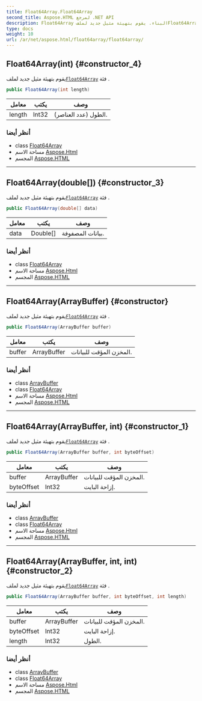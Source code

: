 ```yaml
---
title: Float64Array.Float64Array
second_title: Aspose.HTML لمرجع .NET API
description: Float64Array البناء. يقوم بتهيئة مثيل جديد لملفFloat64Array فئة .
type: docs
weight: 10
url: /ar/net/aspose.html/float64array/float64array/
---
```

## Float64Array(int) {#constructor_4}

يقوم بتهيئة مثيل جديد لملف[`Float64Array`](../) فئة .

```csharp
public Float64Array(int length)
```

| معامل | يكتب | وصف |
| --- | --- | --- |
| length | Int32 | الطول (عدد العناصر). |

### أنظر أيضا

* class [Float64Array](../)
* مساحة الاسم [Aspose.Html](../../float64array/)
* المجسم [Aspose.HTML](../../../)

---

## Float64Array(double[]) {#constructor_3}

يقوم بتهيئة مثيل جديد لملف[`Float64Array`](../) فئة .

```csharp
public Float64Array(double[] data)
```

| معامل | يكتب | وصف |
| --- | --- | --- |
| data | Double[] | بيانات المصفوفة. |

### أنظر أيضا

* class [Float64Array](../)
* مساحة الاسم [Aspose.Html](../../float64array/)
* المجسم [Aspose.HTML](../../../)

---

## Float64Array(ArrayBuffer) {#constructor}

يقوم بتهيئة مثيل جديد لملف[`Float64Array`](../) فئة .

```csharp
public Float64Array(ArrayBuffer buffer)
```

| معامل | يكتب | وصف |
| --- | --- | --- |
| buffer | ArrayBuffer | المخزن المؤقت للبيانات. |

### أنظر أيضا

* class [ArrayBuffer](../../arraybuffer/)
* class [Float64Array](../)
* مساحة الاسم [Aspose.Html](../../float64array/)
* المجسم [Aspose.HTML](../../../)

---

## Float64Array(ArrayBuffer, int) {#constructor_1}

يقوم بتهيئة مثيل جديد لملف[`Float64Array`](../) فئة .

```csharp
public Float64Array(ArrayBuffer buffer, int byteOffset)
```

| معامل | يكتب | وصف |
| --- | --- | --- |
| buffer | ArrayBuffer | المخزن المؤقت للبيانات. |
| byteOffset | Int32 | إزاحة البايت. |

### أنظر أيضا

* class [ArrayBuffer](../../arraybuffer/)
* class [Float64Array](../)
* مساحة الاسم [Aspose.Html](../../float64array/)
* المجسم [Aspose.HTML](../../../)

---

## Float64Array(ArrayBuffer, int, int) {#constructor_2}

يقوم بتهيئة مثيل جديد لملف[`Float64Array`](../) فئة .

```csharp
public Float64Array(ArrayBuffer buffer, int byteOffset, int length)
```

| معامل | يكتب | وصف |
| --- | --- | --- |
| buffer | ArrayBuffer | المخزن المؤقت للبيانات. |
| byteOffset | Int32 | إزاحة البايت. |
| length | Int32 | الطول. |

### أنظر أيضا

* class [ArrayBuffer](../../arraybuffer/)
* class [Float64Array](../)
* مساحة الاسم [Aspose.Html](../../float64array/)
* المجسم [Aspose.HTML](../../../)


